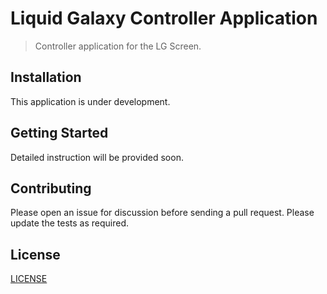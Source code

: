 # Liquid Galaxy Controller Application

> Controller application for the LG Screen.

## Installation

This application is under development.

## Getting Started

Detailed instruction will be provided soon.

## Contributing

Please open an issue for discussion before sending a pull request. Please update the tests as required.

## License

[LICENSE](LICENSE)
